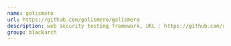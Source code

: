 ```yaml
---
name: golismero
url: https://github.com/golismero/golismero
description: web security testing framework. URL : https://github.com/golismero/golismero Groups : blackarch blackarch-webapp
group: blackarch
---
```

